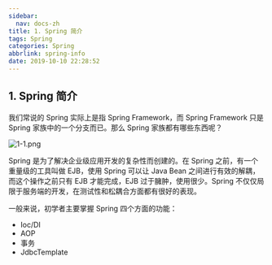 ```yaml
---
sidebar:
  nav: docs-zh
title: 1. Spring 简介
tags: Spring
categories: Spring
abbrlink: spring-info
date: 2019-10-10 22:28:52
---
```


## 1. Spring 简介

我们常说的 Spring 实际上是指 Spring Framework，而 Spring Framework 只是 Spring 家族中的一个分支而已。那么 Spring 家族都有哪些东西呢？

<!--more-->

![](http://spring.javaboy.org/assets/images/img/1-1.png "1-1.png")

Spring 是为了解决企业级应用开发的复杂性而创建的。在 Spring 之前，有一个重量级的工具叫做 EJB，使用 Spring 可以让 Java Bean 之间进行有效的解耦，而这个操作之前只有 EJB 才能完成，EJB 过于臃肿，使用很少。Spring 不仅仅局限于服务端的开发，在测试性和松耦合方面都有很好的表现。

一般来说，初学者主要掌握 Spring 四个方面的功能：

- Ioc/DI
- AOP
- 事务
- JdbcTemplate